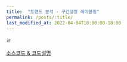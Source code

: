 ```yaml
---
title:  "트랜드 분석 - 구간설정 레이블링" 
permalink: /posts/:title/
last_modified_at: 2022-04-04T18:00:00-18:00
---
```


ㄹ


[소스코드 & 코드설명](https://github.com/meltingOcean/AI-Trade/blob/main/Trend_Labeling/Sequence_end_Representitive_value_Trend.ipynb)